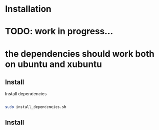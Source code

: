 Installation
====================

# TODO: work in progress...
# the dependencies should work both on ubuntu and xubuntu

## Install

Install dependencies

```bash

sudo install_dependencies.sh

```

## Install 